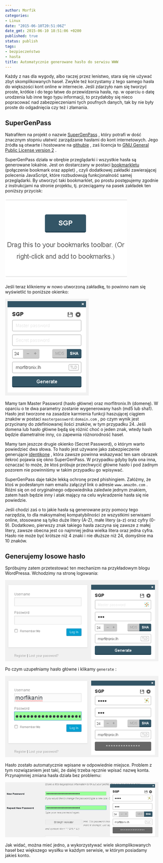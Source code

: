 ```yaml
---
author: Morfik
categories:
- Linux
date: "2015-06-10T20:51:06Z"
date_gmt: 2015-06-10 18:51:06 +0200
published: true
status: publish
tags:
- bezpieczeństwo
- hasła
title: Automatycznie generowane hasło do serwisu WWW
---
```


Każdy z nas dla wygody, albo raczej przez lenistwo, stara się nie używać zbyt skomplikowanych haseł.
Zwykle też korzystamy z tego samego hasła do większości kont online w internecie. Jeśli zdarzyło nam
się tworzyć proste, krótkie i do tego łatwe do przewidzenia hasła, np. w oparciu o datę urodzenia
lub inne tego typu informacji, to przydałoby się nieco popracować nad zabezpieczeniami tych poufnych
danych, tak by nie były proste do odgadnięcia czy też i złamania.

<!--more-->
## SuperGenPass

Natrafiłem na projekt o nazwie [SuperGenPass](https://chriszarate.github.io/supergenpass/) , który
potrafi w dość znacznym stopniu ułatwić zarządzanie hasłami do kont internetowych. Jego źródła są
otwarte i hostowane na [githubie](https://github.com/chriszarate/supergenpass/) , zaś licencja to
[GNU General Public License version 2](http://www.gnu.org/licenses/gpl-2.0.html) .

SuperGenPass działa w obrębie przeglądarki i wszystkie hasła są generowane lokalnie. Jest on
dostarczany w postaci [bookmarkletu](https://en.wikipedia.org/wiki/Bookmarklet) (połączenie bookmark
oraz applet) , czyli dodatkowej zakładki zawierającej polecenia JavaScript, które rozbudowują
funkcjonalność samej przeglądarki. By utworzyć taki bookmarklet, po prostu postępujemy zgodnie z
instrukcjami na stronie projektu, tj. przeciągamy na pasek zakładek ten poniższy przycisk:

![](/img/2015/06/1.supergenpass-bookmarklet.png#medium)

Jeśli teraz klikniemy w nowo utworzoną zakładkę, to powinno nam się wyświetlić to poniższe okienko:

![](/img/2015/06/2.supergenpass-okno-glowne.png#small)

Mamy tam Master Password (hasło główne) oraz morfitronix.lh (domenę). W oparciu o te dwa parametry
zostanie wygenerowany hash (md5 lub sha1). Hasło jest tworzone na zasadzie karmienia funkcji
haszującej ciągiem znaków w postaci `masterpassword:domain.com` , po czym wynik jest przycinany do
zdefiniowanej ilości znaków, w tym przypadku 24. Jeśli domena lub hasło główne będą się różnić choć
o jeden znak, wtedy hash będzie diametralnie inny, co zapewnia różnorodność haseł.

Mamy tam jeszcze drugie okienko (Secret Password), o którym warto powiedzieć dwa słowa. To hasło
jest używane jako zabezpieczenie generujące [identikonę](https://en.wikipedia.org/wiki/Identicon) ,
która zawsze powinna wskazywać ten sam obrazek ilekroć pojawia się okno SuperGenPass. W przypadku
gdyby była ona inna, oznaczać to może, że ktoś próbuje przechwycić główne hasło i pod żadnym pozorem
nie powinniśmy w takim przypadku go wpisywać.

SuperGenPass daje także lekką ochronę przed phishingiem. Załóżmy, że ktoś w podesłanym nam emailu
załączył link o adresie `www.amaz0n.com` . Różni się on od oryginalnego odpowiednika zaledwie
jednym znakiem, zatem hash będzie inny i atak mający na celu wykradzenie hasła się nie powiedzie.

Jeśli chodzi zaś o to jakie hasła są generowane przy pomocy tego narzędzia, to dla maksymalnej
kompatybilności ze wszystkimi serwisami online, stosowane są tylko duże litery (A-Z), małe litery
(a-z) oraz cyfry (0-9). Dodatkowo, pierwszy znak takiego hasła zaczyna się zawsze z małej litery,
zawsze obecna jest co najmniej jedna wielka litera oraz jedna cyfra. Hasło nie może być krótsze niż
4 znaki i nie dłuższe niż 24, domyślnie ma 10 znaków.

## Generujemy losowe hasło

Spróbujmy zatem przetestować ten mechanizm na przykładowym blogu WordPressa. Wchodzimy na stronę
logowania:

![](/img/2015/06/3.supergenpass-haslo-generowanie.png#big)

Po czym uzupełniamy hasło główne i klikamy `generate` :

![](/img/2015/06/4supergenpass-haslo-wpisywanie.png#big)

Hasło zostało automatycznie wpisane w odpowiednie miejsce. Problem z tym rozwiązaniem jest taki, że
dalej trzeba ręcznie wpisać nazwę konta. Przynajmniej zmiana hasła działa bez problemu:

![](/img/2015/06/5.supergenpass-haslo-zmiana.png#huge)

Jak widać, można mieć jedno, a wykorzystywać wiele skomplikowanych haseł bez większego wysiłku w
każdym serwisie, w którym posiadamy jakieś konto.
